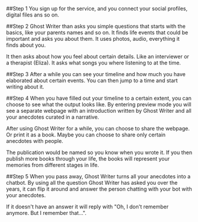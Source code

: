 ##Step 1
You sign up for the service, and you connect your social profiles, digital files ans so on.

##Step 2
Ghost Writer than asks you simple questions that starts with the basics, like your parents names and so on. It finds life events that could be important and asks you about them. It uses photos, audio, everything it finds about you.

It then asks about how you feel about certain details. Like an interviewer or a therapist (Eliza). It asks what songs you where listening to at the time.

##Step 3
After a while you can see your timeline and how much you have elaborated about certain events. You can then jump to a time and start writing about it.

##Step 4
When you have filled out your timeline to a certain extent, you can choose to see what the output looks like. By entering preview mode you will see a separate webpage with an introduction written by Ghost Writer and all your anecdotes curated in a narrative.

After using Ghost Writer for a while, you can choose to share the webpage. Or print it as a book. Maybe you can choose to share only certain anecdotes with people.

The publication would be named so you know when you wrote it. If you then publish more books through your life, the books will represent your memories from different stages in life.

##Step 5
When you pass away, Ghost Writer turns all your anecdotes into a chatbot. By using all the question Ghost Writer has asked you over the years, it can flip it around and answer the person chatting with your bot with your anecdotes.

If it doesn't have an answer it will reply with "Oh, I don't remember anymore. But I remember that...".